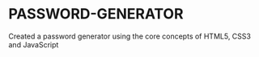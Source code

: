 # PASSWORD-GENERATOR
Created a password generator using the core concepts of HTML5, CSS3 and JavaScript
